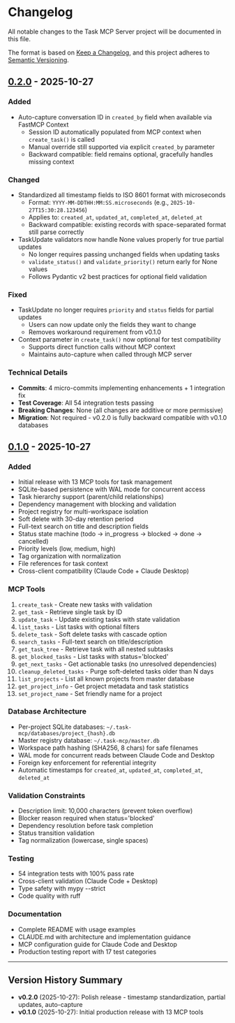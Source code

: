 # Changelog

All notable changes to the Task MCP Server project will be documented in this file.

The format is based on [Keep a Changelog](https://keepachangelog.com/en/1.0.0/),
and this project adheres to [Semantic Versioning](https://semver.org/spec/v2.0.0.html).

## [0.2.0] - 2025-10-27

### Added
- Auto-capture conversation ID in `created_by` field when available via FastMCP Context
  - Session ID automatically populated from MCP context when `create_task()` is called
  - Manual override still supported via explicit `created_by` parameter
  - Backward compatible: field remains optional, gracefully handles missing context

### Changed
- Standardized all timestamp fields to ISO 8601 format with microseconds
  - Format: `YYYY-MM-DDTHH:MM:SS.microseconds` (e.g., `2025-10-27T15:30:28.123456`)
  - Applies to: `created_at`, `updated_at`, `completed_at`, `deleted_at`
  - Backward compatible: existing records with space-separated format still parse correctly
- TaskUpdate validators now handle None values properly for true partial updates
  - No longer requires passing unchanged fields when updating tasks
  - `validate_status()` and `validate_priority()` return early for None values
  - Follows Pydantic v2 best practices for optional field validation

### Fixed
- TaskUpdate no longer requires `priority` and `status` fields for partial updates
  - Users can now update only the fields they want to change
  - Removes workaround requirement from v0.1.0
- Context parameter in `create_task()` now optional for test compatibility
  - Supports direct function calls without MCP context
  - Maintains auto-capture when called through MCP server

### Technical Details
- **Commits**: 4 micro-commits implementing enhancements + 1 integration fix
- **Test Coverage**: All 54 integration tests passing
- **Breaking Changes**: None (all changes are additive or more permissive)
- **Migration**: Not required - v0.2.0 is fully backward compatible with v0.1.0 databases

## [0.1.0] - 2025-10-27

### Added
- Initial release with 13 MCP tools for task management
- SQLite-based persistence with WAL mode for concurrent access
- Task hierarchy support (parent/child relationships)
- Dependency management with blocking and validation
- Project registry for multi-workspace isolation
- Soft delete with 30-day retention period
- Full-text search on title and description fields
- Status state machine (todo → in_progress → blocked → done → cancelled)
- Priority levels (low, medium, high)
- Tag organization with normalization
- File references for task context
- Cross-client compatibility (Claude Code + Claude Desktop)

### MCP Tools
1. `create_task` - Create new tasks with validation
2. `get_task` - Retrieve single task by ID
3. `update_task` - Update existing tasks with state validation
4. `list_tasks` - List tasks with optional filters
5. `delete_task` - Soft delete tasks with cascade option
6. `search_tasks` - Full-text search on title/description
7. `get_task_tree` - Retrieve task with all nested subtasks
8. `get_blocked_tasks` - List tasks with status='blocked'
9. `get_next_tasks` - Get actionable tasks (no unresolved dependencies)
10. `cleanup_deleted_tasks` - Purge soft-deleted tasks older than N days
11. `list_projects` - List all known projects from master database
12. `get_project_info` - Get project metadata and task statistics
13. `set_project_name` - Set friendly name for a project

### Database Architecture
- Per-project SQLite databases: `~/.task-mcp/databases/project_{hash}.db`
- Master registry database: `~/.task-mcp/master.db`
- Workspace path hashing (SHA256, 8 chars) for safe filenames
- WAL mode for concurrent reads between Claude Code and Desktop
- Foreign key enforcement for referential integrity
- Automatic timestamps for `created_at`, `updated_at`, `completed_at`, `deleted_at`

### Validation Constraints
- Description limit: 10,000 characters (prevent token overflow)
- Blocker reason required when status='blocked'
- Dependency resolution before task completion
- Status transition validation
- Tag normalization (lowercase, single spaces)

### Testing
- 54 integration tests with 100% pass rate
- Cross-client validation (Claude Code + Desktop)
- Type safety with mypy --strict
- Code quality with ruff

### Documentation
- Complete README with usage examples
- CLAUDE.md with architecture and implementation guidance
- MCP configuration guide for Claude Code and Desktop
- Production testing report with 17 test categories

---

## Version History Summary

- **v0.2.0** (2025-10-27): Polish release - timestamp standardization, partial updates, auto-capture
- **v0.1.0** (2025-10-27): Initial production release with 13 MCP tools

[0.2.0]: https://github.com/Ravenight13/simple-task-tracker-mcp/compare/v0.1.0...v0.2.0
[0.1.0]: https://github.com/Ravenight13/simple-task-tracker-mcp/releases/tag/v0.1.0
